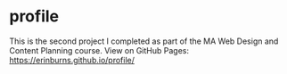 # profile
This is the second project I completed as part of the MA Web Design and Content Planning course. View on GitHub Pages: https://erinburns.github.io/profile/
